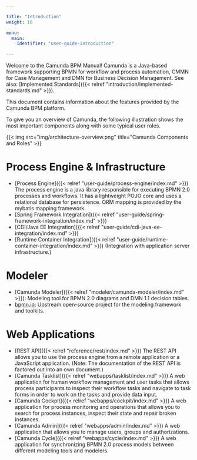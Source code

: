 ```yaml
---

title: "Introduction"
weight: 10

menu:
  main:
    identifier: "user-guide-introduction"

---
```



Welcome to the Camunda BPM Manual! Camunda is a Java-based framework supporting BPMN for workflow and process automation, CMMN for Case Management and DMN for Business Decision Management. See also: [Implemented Standards]({{< relref "introduction/implemented-standards.md" >}}).

This document contains information about the features provided by the Camunda BPM platform.

To give you an overview of Camunda, the following illustration shows the most important components along with some typical user roles.

{{< img src="img/architecture-overview.png" title="Camunda Components and Roles" >}}


# Process Engine & Infrastructure

* [Process Engine]({{< relref "user-guide/process-engine/index.md" >}}) The process engine is a java library responsible for executing BPMN 2.0 processes and workflows. It has a lightweight POJO core and uses a relational database for persistence. ORM mapping is provided by the mybatis mapping framework.
* [Spring Framework Integration]({{< relref "user-guide/spring-framework-integration/index.md" >}})
* [CDI/Java EE Integration]({{< relref "user-guide/cdi-java-ee-integration/index.md" >}})
* [Runtime Container Integration]({{< relref "user-guide/runtime-container-integration/index.md" >}}) (Integration with application server infrastructure.)

# Modeler

* [Camunda Modeler]({{< relref "modeler/camunda-modeler/index.md" >}}): Modeling tool for BPMN 2.0 diagrams and DMN 1.1 decision tables.
* [bpmn.io](http://bpmn.io/): Upstream open-source project for the modeling framework and toolkits.

# Web Applications

* [REST API]({{< relref "reference/rest/index.md" >}}) The REST API allows you to use the process engine from a remote application or a JavaScript application. (Note: The documentation of the REST API is factored out into an own document.)
* [Camunda Tasklist]({{< relref "webapps/tasklist/index.md" >}}) A web application for human workflow management and user tasks that allows process participants to inspect their workflow tasks and navigate to task forms in order to work on the tasks and provide data input.
* [Camunda Cockpit]({{< relref "webapps/cockpit/index.md" >}}) A web application for process monitoring and operations that allows you to search for process instances, inspect their state and repair broken instances.
* [Camunda Admin]({{< relref "webapps/admin/index.md" >}}) A web application that allows you to manage users, groups and authorizations.
* [Camunda Cycle]({{< relref "webapps/cycle/index.md" >}}) A web application for synchronizing BPMN 2.0 process models between different modeling tools and modelers.
